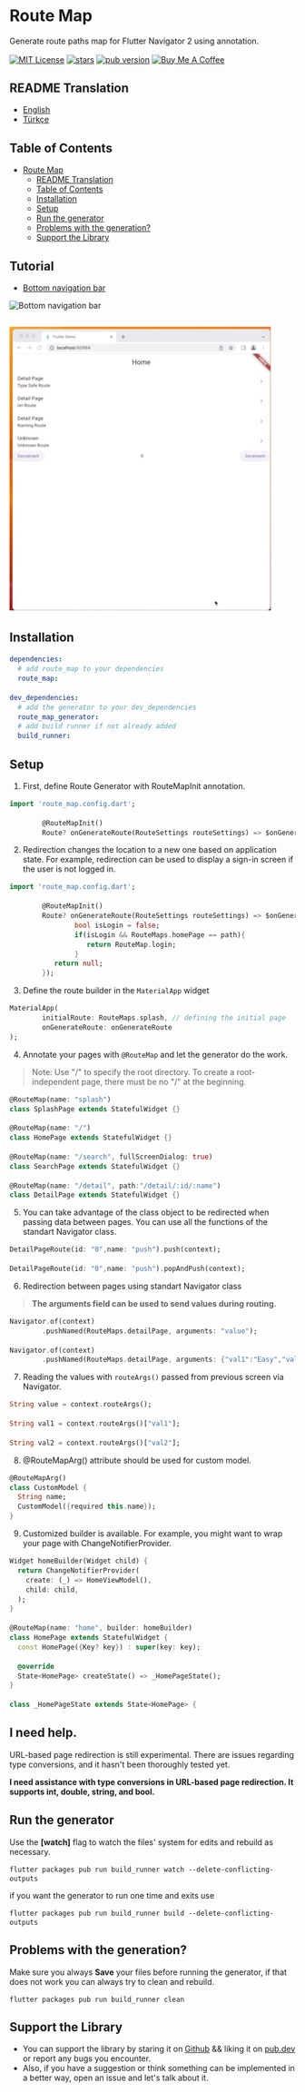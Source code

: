 # Route Map
Generate route paths map for Flutter Navigator 2 using annotation.

<p>    
<a href="https://img.shields.io/badge/License-MIT-green"><img     
align="center" src="https://img.shields.io/badge/License-MIT-green" alt="MIT License"></a>      
<a href="https://github.com/emintolgahanpolat/route_map"><img align="center" src="https://img.shields.io/github/stars/emintolgahanpolat/route_map?style=flat&logo=github&colorB=green&label=stars" alt="stars"></a>      
<a href="https://pub.dev/packages/route_map"><img     
align="center" src="https://img.shields.io/pub/v/route_map.svg?" alt="pub version"></a>      
<a href="https://www.buymeacoffee.com/emintpolat" target="_blank"><img align="center" src="https://cdn.buymeacoffee.com/buttons/v2/default-yellow.png" alt="Buy Me A Coffee" height="30px" width= "108px"></a>    
<p>  

## README Translation
- [English](https://github.com/emintolgahanpolat/route_map/blob/main/route_map/README.md)
- [Türkçe](https://github.com/emintolgahanpolat/route_map/blob/main/route_map/README.tr.md)
## Table of Contents
- [Route Map](#route-map)
  - [README Translation](#readme-translation)
  - [Table of Contents](#table-of-contents)
  - [Installation](#installation)
  - [Setup](#setup)
  - [Run the generator](#run-the-generator)
  - [Problems with the generation?](#problems-with-the-generation)
  - [Support the Library](#support-the-library)
## Tutorial 
-  [Bottom navigation bar](https://medium.com/@emintolgahanpolat/flutter-bottom-navigation-bar-with-multiple-navigators-676eacdc0611)


![Bottom navigation bar](https://github.com/emintolgahanpolat/route_map/blob/main/route_map/example/art/bottom_nav_bar.gif?raw=true "Bottom navigation bar")

![web](https://github.com/emintolgahanpolat/route_map/blob/main/route_map/example/art/web.gif?raw=true "web")
---  
## Installation

```yaml  
dependencies:  
  # add route_map to your dependencies  
  route_map:  
  
dev_dependencies:  
  # add the generator to your dev_dependencies  
  route_map_generator:  
  # add build runner if not already added  
  build_runner:  
```  
## Setup

1. First, define Route Generator with RouteMapInit annotation.
```dart
import 'route_map.config.dart';

        @RouteMapInit()
        Route? onGenerateRoute(RouteSettings routeSettings) => $onGenerateRoute(routeSettings);
```

2. Redirection changes the location to a new one based on application state. For example, redirection can be used to display a sign-in screen if the user is not logged in.

```dart
import 'route_map.config.dart';

        @RouteMapInit()
        Route? onGenerateRoute(RouteSettings routeSettings) => $onGenerateRoute(routeSettings,redirect:(path){
                bool isLogin = false;
                if(isLogin && RouteMaps.homePage == path){
                   return RouteMap.login;
                }
           return null;
        });
```

3. Define the route builder in the  `MaterialApp` widget
   
```dart
MaterialApp(
        initialRoute: RouteMaps.splash, // defining the initial page
        onGenerateRoute: onGenerateRoute
);
```

4. Annotate your pages with `@RouteMap` and let the generator do the work. 
>Note: Use "/" to specify the root directory. To create a root-independent page, there must be no "/" at the beginning.
```dart
@RouteMap(name: "splash")
class SplashPage extends StatefulWidget {}

@RouteMap(name: "/")
class HomePage extends StatefulWidget {}

@RouteMap(name: "/search", fullScreenDialog: true)
class SearchPage extends StatefulWidget {}

@RouteMap(name: "/detail", path:"/detail/:id/:name")
class DetailPage extends StatefulWidget {}
```

5. You can take advantage of the class object to be redirected when passing data between pages. You can use all the functions of the standart Navigator class.
```dart
DetailPageRoute(id: "0",name: "push").push(context);

DetailPageRoute(id: "0",name: "push").popAndPush(context);
```
6. Redirection between pages using standart Navigator class
>**The arguments field can be used to send values during routing.**
```dart
Navigator.of(context)
        .pushNamed(RouteMaps.detailPage, arguments: "value");

Navigator.of(context)
        .pushNamed(RouteMaps.detailPage, arguments: {"val1":"Easy","val2":"Route"});
```
7. Reading the values with `routeArgs()` passed from previous screen via Navigator.
```dart
String value = context.routeArgs();

String val1 = context.routeArgs()["val1"];

String val2 = context.routeArgs()["val2"];


```
8. @RouteMapArg() attribute should be used for custom model.
```dart
@RouteMapArg()
class CustomModel {
  String name;
  CustomModel({required this.name});
}
```
9. Customized builder is available. For example, you might want to wrap your page with ChangeNotifierProvider.
```dart
Widget homeBuilder(Widget child) {
  return ChangeNotifierProvider(
    create: (_) => HomeViewModel(),
    child: child,
  );
}

@RouteMap(name: "home", builder: homeBuilder)
class HomePage extends StatefulWidget {
  const HomePage({Key? key}) : super(key: key);

  @override
  State<HomePage> createState() => _HomePageState();
}

class _HomePageState extends State<HomePage> {
```




## **I need help.**

URL-based page redirection is still experimental. There are issues regarding type conversions, and it hasn't been thoroughly tested yet.

**I need assistance with type conversions in URL-based page redirection. It supports int, double, string, and bool.**

## Run the generator 
Use the **[watch]** flag to watch the files' system for edits and rebuild as necessary.
```terminal  
flutter packages pub run build_runner watch --delete-conflicting-outputs  
```
if you want the generator to run one time and exits use
```terminal  
flutter packages pub run build_runner build --delete-conflicting-outputs  
```

## Problems with the generation?

Make sure you always **Save** your files before running the generator, if that does not work you can always try to clean and rebuild.

```terminal  
flutter packages pub run build_runner clean  
```  

## Support the Library

- You can support the library by staring it on [Github](https://github.com/emintolgahanpolat/route_map) && liking it on [pub.dev](https://pub.dev/packages/route_map) or report any bugs you encounter.
- Also, if you have a suggestion or think something can be implemented in a better way, open an issue and let's talk about it.
